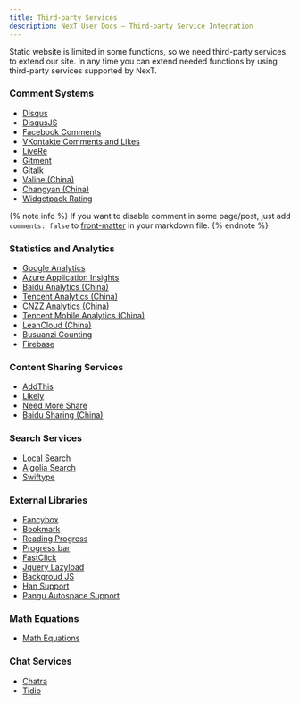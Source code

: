 ```yaml
---
title: Third-party Services
description: NexT User Docs – Third-party Service Integration
---
```

Static website is limited in some functions, so we need third-party services to extend our site.
In any time you can extend needed functions by using third-party services supported by NexT.

### Comment Systems

* [Disqus](/docs/third-party-services/comments-and-widgets/#Disqus)
* [DisqusJS](/docs/third-party-services/comments-and-widgets/#DisqusJS)
* [Facebook Comments](/docs/third-party-services/comments-and-widgets/#Facebook-Comments)
* [VKontakte Comments and Likes](/docs/third-party-services/comments-and-widgets/#VKontakte-Comments-and-Likes)
* [LiveRe](/docs/third-party-services/comments-and-widgets/#LiveRe)
* [Gitment](/docs/third-party-services/comments-and-widgets/#Gitment)
* [Gitalk](/docs/third-party-services/comments-and-widgets/#Gitalk)
* [Valine (China)](/docs/third-party-services/comments-and-widgets/#Valine)
* [Changyan (China)](/docs/third-party-services/comments-and-widgets/#Changyan)
* [Widgetpack Rating](/docs/third-party-services/comments-and-widgets/#Widgetpack-Rating)

{% note info %}
If you want to disable comment in some page/post, just add `comments: false` to [front-matter](https://hexo.io/docs/front-matter.html) in your markdown file.
{% endnote %}

### Statistics and Analytics

* [Google Analytics](/docs/third-party-services/statistics-and-analytics/#Google-Analytics)
* [Azure Application Insights](/docs/third-party-services/statistics-and-analytics/#Azure-Application-Insights)
* [Baidu Analytics (China)](/docs/third-party-services/statistics-and-analytics/#Baidu-Analytics-China)
* [Tencent Analytics (China)](/docs/third-party-services/statistics-and-analytics/#Tencent-Analytics-China)
* [CNZZ Analytics (China)](/docs/third-party-services/statistics-and-analytics/#CNZZ-Analytics-China)
* [Tencent Mobile Analytics (China)](/docs/third-party-services/statistics-and-analytics/#Tencent-Mobile-Analytics-China)
* [LeanCloud (China)](/docs/third-party-services/statistics-and-analytics/#LeanCloud-China)
* [Busuanzi Counting](/docs/third-party-services/statistics-and-analytics/#Busuanzi-Counting-China)
* [Firebase](/docs/third-party-services/statistics-and-analytics/#Firebase)

### Content Sharing Services

* [AddThis](/docs/third-party-services/content-sharing-services/#AddThis)
* [Likely](/docs/third-party-services/content-sharing-services/#Likely)
* [Need More Share](/docs/third-party-services/content-sharing-services/#Need-More-Share)
* [Baidu Sharing (China)](/docs/third-party-services/content-sharing-services/#Baidu-Sharing-China)

### Search Services

* [Local Search](/docs/third-party-services/search-services/#Local-Search)
* [Algolia Search](/docs/third-party-services/search-services/#Algolia-Search)
* [Swiftype](/docs/third-party-services/search-services/#Swiftype-Search)

### External Libraries

* [Fancybox](/docs/third-party-services/external-libraries/#Fancybox)
* [Bookmark](/docs/third-party-services/external-libraries/#Bookmark)
* [Reading Progress](/docs/third-party-services/external-libraries/#Reading-Progress)
* [Progress bar](/docs/third-party-services/external-libraries/#Progress-bar)
* [FastClick](/docs/third-party-services/external-libraries/#FastClick)
* [Jquery Lazyload](/docs/third-party-services/external-libraries/#Jquery-Lazyload)
* [Backgroud JS](/docs/third-party-services/external-libraries/#Backgroud-JS)
* [Han Support](/docs/third-party-services/external-libraries/#Han-Support)
* [Pangu Autospace Support](/docs/third-party-services/external-libraries/#Pangu-Autospace-Support)

### Math Equations

* [Math Equations](/docs/third-party-services/math-equations/)

### Chat Services

* [Chatra](/docs/third-party-services/chat-services/#Chatra)
* [Tidio](/docs/third-party-services/chat-services/#Tidio)
